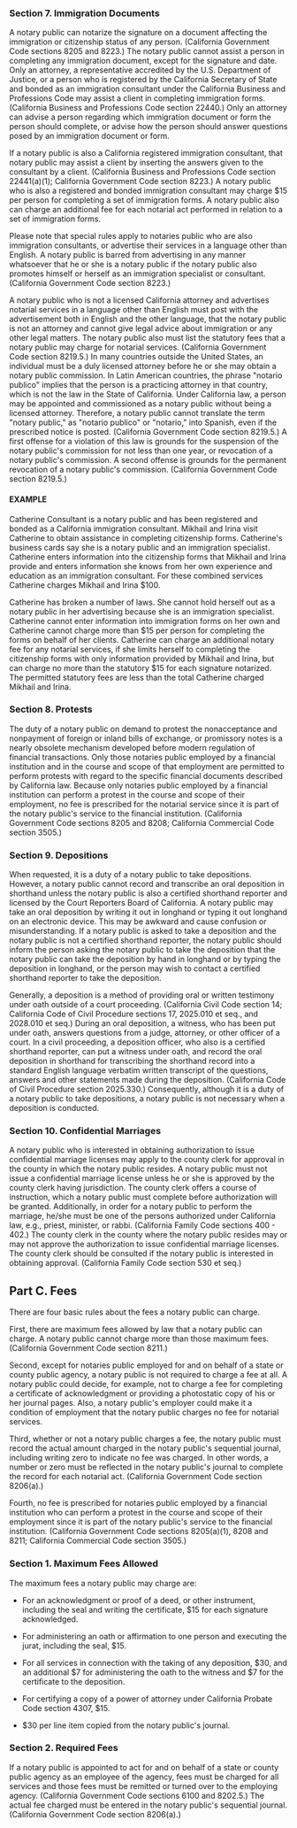 ### Section 7. Immigration Documents

A notary public can notarize the signature on a document affecting the immigration or citizenship status of any person. (California Government Code sections 8205 and 8223.) The notary public cannot assist a person in completing any immigration document, except for the signature and date. Only an attorney, a representative accredited by the U.S. Department of Justice, or a person who is registered by the California Secretary of State and bonded as an immigration consultant under the California Business and Professions Code may assist a client in completing immigration forms. (California Business and Professions Code section 22440.) Only an attorney can advise a person regarding which immigration document or form the person should complete, or advise how the person should answer questions posed by an immigration document or form.

If a notary public is also a California registered immigration consultant, that notary public may assist a client by inserting the answers given to the consultant by a client. (California Business and Professions Code section 22441(a)(1); California Government Code section 8223.) A notary public who is also a registered and bonded immigration consultant may charge \$15 per person for completing a set of immigration forms. A notary public also can charge an additional fee for each notarial act performed in relation to a set of immigration forms.


Please note that special rules apply to notaries public who are also immigration consultants, or advertise their services in a language other than English. A notary public is barred from advertising in any manner whatsoever that he or she is a notary public if the notary public also promotes himself or herself as an immigration specialist or consultant. (California Government Code section 8223.)

A notary public who is not a licensed California attorney and advertises notarial services in a language other than English must post with the advertisement both in English and the other language, that the notary public is not an attorney and cannot give legal advice about immigration or any other legal matters. The notary public also must list the statutory fees that a notary public may charge for notarial services. (California Government Code section 8219.5.) In many countries outside the United States, an individual must be a duly licensed attorney before he or she may obtain a notary public commission. In Latin American countries, the phrase "notario publico" implies that the person is a practicing attorney in that country, which is not the law in the State of California. Under California law, a person may be appointed and commissioned as a notary public without being a licensed attorney. Therefore, a notary public
cannot translate the term "notary public," as "notario publico" or "notario," into Spanish, even if the prescribed notice is posted. (California Government Code section 8219.5.) A first offense for a violation of this law is grounds for the suspension of the notary public's commission for not less than one year, or revocation of a notary public's commission. A second offense is grounds for the permanent revocation of a notary public's commission. (California Government Code section 8219.5.)

#### EXAMPLE

Catherine Consultant is a notary public and has been registered and bonded as a California immigration consultant. Mikhail and Irina visit Catherine to obtain assistance in completing citizenship forms. Catherine's business cards say she is a notary public and an immigration specialist. Catherine enters information into the citizenship forms that Mikhail and Irina provide and enters information she knows from her own experience and education as an immigration consultant. For these combined services Catherine charges Mikhail and Irina \$100.

Catherine has broken a number of laws. She cannot hold herself out as a notary public in her advertising because she is an immigration specialist. Catherine cannot enter information into immigration forms on her own and Catherine cannot charge more than \$15 per person for completing the forms on behalf of her clients. Catherine can charge an additional notary fee for any notarial services, if she limits herself to completing the citizenship forms with only information provided by Mikhail and Irina, but can charge no more than the statutory $\$ 15$ for each signature notarized. The permitted statutory fees are less than the total Catherine charged Mikhail and Irina.

### Section 8. Protests

The duty of a notary public on demand to protest the nonacceptance and nonpayment of foreign or inland bills of exchange, or promissory notes is a nearly obsolete mechanism developed before modern regulation of financial transactions. Only those notaries public employed by a financial institution and in the course and scope of that employment are permitted to perform protests with regard to the specific financial documents described by California law. Because only notaries public employed by a financial institution can perform a protest in the course and scope of their employment, no fee is prescribed for the notarial service since it is part of the notary public's service to the financial institution. (California Government Code sections 8205 and 8208; California Commercial Code section 3505.)

### Section 9. Depositions

When requested, it is a duty of a notary public to take depositions. However, a notary public cannot record and transcribe an oral deposition in shorthand unless the notary public is also a certified shorthand reporter and licensed by the Court Reporters Board of California. A notary public may take an oral deposition by writing it out in longhand or typing it out longhand on an electronic device. This may be awkward and cause confusion or misunderstanding. If a notary public is asked to take a deposition and the notary public is not a certified shorthand reporter, the notary public should inform the person asking the notary public to take the deposition that the notary public can take the deposition by hand in longhand or by typing the deposition in longhand, or the person may wish to contact a certified shorthand reporter to take the deposition.

Generally, a deposition is a method of providing oral or written testimony under oath outside of a court proceeding. (California Civil Code section 14; California Code of Civil Procedure sections 17, 2025.010 et seq., and 2028.010 et seq.) During an oral deposition, a witness, who has been put under oath, answers questions from a judge, attorney, or other officer of a court. In a civil proceeding, a deposition officer, who also is a certified shorthand reporter, can put a witness under oath, and record the oral deposition in shorthand for transcribing the shorthand record into a standard English language verbatim written transcript of the questions, answers and other statements made during the deposition. (California Code of Civil Procedure section 2025.330.) Consequently, although it is a duty of a notary public to take depositions, a notary public is not necessary when a deposition is conducted.

### Section 10. Confidential Marriages

A notary public who is interested in obtaining authorization to issue confidential marriage licenses may apply to the county clerk for approval in the county in which the notary public resides. A notary public must not issue a confidential marriage license unless he or she is approved by the county clerk having jurisdiction. The county clerk offers a course of instruction, which a notary public must complete before authorization will be granted. Additionally, in order for a notary public to perform the marriage, he/she must be one of the persons authorized under California law, e.g., priest, minister, or rabbi. (California Family Code sections 400 - 402.) The county clerk in the county where the notary public resides may or may not approve the authorization to issue confidential marriage licenses. The county clerk should be consulted if the notary public is interested in obtaining approval. (California Family Code section 530 et seq.)

## Part C. Fees

There are four basic rules about the fees a notary public can charge.

First, there are maximum fees allowed by law that a notary public can charge. A notary public cannot charge more than those maximum fees. (California Government Code section 8211.)

Second, except for notaries public employed for and on behalf of a state or county public agency, a notary public is not required to charge a fee at all. A notary public could decide, for example, not to charge a fee for completing a certificate of acknowledgment or providing a photostatic copy of his or her journal pages. Also, a notary public's employer could make it a condition of employment that the notary public charges no fee for notarial services.

Third, whether or not a notary public charges a fee, the notary public must record the actual amount charged in the notary public's sequential journal, including writing zero to indicate no fee was charged. In other words, a number or zero must be reflected in the notary public's journal to complete the record for each notarial act. (California Government Code section 8206(a).)

Fourth, no fee is prescribed for notaries public employed by a financial institution who can perform a protest in the course and scope of their employment since it is part of the notary public's service to the financial institution. (California Government Code sections 8205(a)(1), 8208 and 8211; California Commercial Code section 3505.)

### Section 1. Maximum Fees Allowed

The maximum fees a notary public may charge are:

- For an acknowledgment or proof of a deed, or other instrument, including the seal and writing the certificate, $\$ 15$ for each signature acknowledged.

- For administering an oath or affirmation to one person and executing the jurat, including the seal, $\$ 15$.

- For all services in connection with the taking of any deposition, $\$ 30$, and an additional $\$ 7$ for administering the oath to the witness and $\$ 7$ for the certificate to the deposition.

- For certifying a copy of a power of attorney under California Probate Code section 4307, \$15.

- $\$30$ per line item copied from the notary public's journal.

### Section 2. Required Fees

If a notary public is appointed to act for and on behalf of a state or county public agency as an employee of the agency, fees must be charged for all services and those fees must be remitted or turned over to the employing agency. (California Government Code sections 6100 and 8202.5.) The actual fee charged must be entered in the notary public's sequential journal. (California Government Code section 8206(a).)